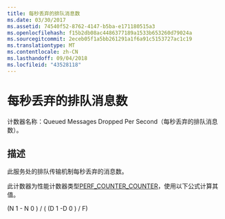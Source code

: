 ```yaml
---
title: 每秒丢弃的排队消息数
ms.date: 03/30/2017
ms.assetid: 74540f52-8762-4147-b5ba-e171180515a3
ms.openlocfilehash: f15b2db08ac4486377189a1533b653260d79024a
ms.sourcegitcommit: 2eceb05f1a5bb261291a1f6a91c5153727ac1c19
ms.translationtype: MT
ms.contentlocale: zh-CN
ms.lasthandoff: 09/04/2018
ms.locfileid: "43528118"
---
```

# <a name="queue-dropped-messages-per-second"></a>每秒丢弃的排队消息数
计数器名称：Queued Messages Dropped Per Second（每秒丢弃的排队消息数）。  
  
## <a name="description"></a>描述  
 此服务处的排队传输机制每秒丢弃的消息数。  
  
 此计数器为性能计数器类型[PERF_COUNTER_COUNTER](https://go.microsoft.com/fwlink/?LinkID=94649)，使用以下公式计算其值。  
  
 (N 1 - N 0 ) / ( (D 1 -D 0 ) / F)

